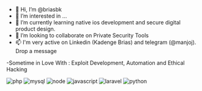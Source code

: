 
- 👋 Hi, I’m @briasbk
- 👀 I’m interested in ...
- 🌱 I’m currently learning native ios development and secure digital product design.
- 💞️ I’m looking to collaborate on Private Security Tools
- 📫 I'm very active on Linkedin (Kadenge Brias) and telegram (@manjoj). Drop a message

-Sometime in Love With : Exploit Development, Automation and Ethical Hacking

<!---
briasbk/briasbk is a ✨ special ✨ repository because its `README.md` (this file) appears on your GitHub profile.
You can click the Preview link to take a look at your changes.
--->

![php](https://user-images.githubusercontent.com/69843805/146372687-8a63152d-3c64-4468-97fe-208bde4c6316.png)
![mysql](https://user-images.githubusercontent.com/69843805/146372684-1577fbb4-d3a1-4839-b8e8-0240278ee669.png)
![node](https://user-images.githubusercontent.com/69843805/146372681-bf670816-8177-4241-9932-e27accb42c5b.png)
![javascript](https://user-images.githubusercontent.com/69843805/146372670-13831996-56c9-4ec6-83db-ebd4111e4bb8.png)
![laravel](https://user-images.githubusercontent.com/69843805/146372677-c99dcc70-e93f-4989-b572-36d53e5fd80b.png)
![python](https://user-images.githubusercontent.com/69843805/146372679-cac4e214-318f-4ba3-8ef9-f7f973b56fd2.png)
